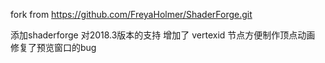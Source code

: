 fork from https://github.com/FreyaHolmer/ShaderForge.git

添加shaderforge 对2018.3版本的支持
增加了 vertexid 节点方便制作顶点动画
修复了预览窗口的bug
